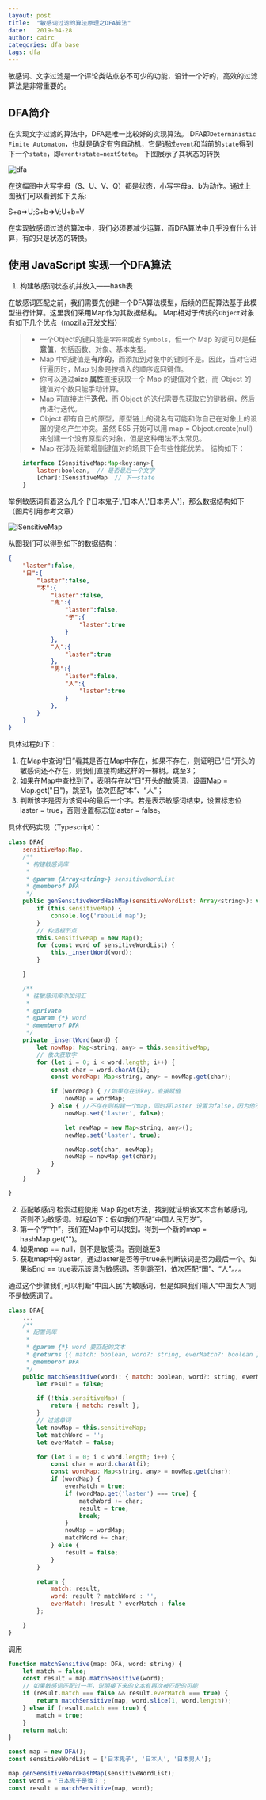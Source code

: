 ```yaml
---
layout: post
title:  "敏感词过滤的算法原理之DFA算法"
date:   2019-04-28 
author: cairc
categories: dfa base
tags: dfa 
---
```


敏感词、文字过滤是一个评论类站点必不可少的功能，设计一个好的，高效的过滤算法是非常重要的。
## DFA简介
在实现文字过滤的算法中，DFA是唯一比较好的实现算法。
DFA即`Deterministic Finite Automaton`，也就是确定有穷自动机，它是通过`event`和当前的`state`得到下一个`state`，即`event+state=nextState`。
下图展示了其状态的转换

![dfa](/blog/assets/img/post/dfa/dfa.jpg) 


在这幅图中大写字母（S、U、V、Q）都是状态，小写字母a、b为动作。通过上图我们可以看到如下关系:

S+a=>U;S+b=>V;U+b=V

在实现敏感词过滤的算法中，我们必须要减少运算，而DFA算法中几乎没有什么计算，有的只是状态的转换。

## 使用 JavaScript 实现一个DFA算法

1. 构建敏感词状态机并放入——hash表

在敏感词匹配之前，我们需要先创建一个DFA算法模型，后续的匹配算法基于此模型进行计算。这里我们采用Map作为其数据结构。
Map相对于传统的`Object`对象有如下几个优点（[mozilla开发文档](https://developer.mozilla.org/zh-CN/docs/Web/JavaScript/Reference/Global_Objects/Map#Objects_%E5%92%8C_maps_%E7%9A%84%E6%AF%94%E8%BE%83)）

>* 一个Object的键只能是`字符串`或者 `Symbols`，但一个 Map 的键可以是**任意值**，包括函数、对象、基本类型。    
>* Map 中的键值是**有序的**，而添加到对象中的键则不是。因此，当对它进行遍历时，Map 对象是按插入的顺序返回键值。    
>* 你可以通过**size 属性**直接获取一个 Map 的键值对个数，而 Object 的键值对个数只能手动计算。
>* Map 可直接进行**迭代**，而 Object 的迭代需要先获取它的键数组，然后再进行迭代。
>* Object 都有自己的原型，原型链上的键名有可能和你自己在对象上的设置的键名产生冲突。虽然 ES5 开始可以用 map = Object.create(null) 来创建一个没有原型的对象，但是这种用法不太常见。
>* Map 在涉及频繁增删键值对的场景下会有些性能优势。
结构如下：

``` javascript
    interface ISensitiveMap:Map<key:any>{
        laster:boolean,  // 是否最后一个文字
        [char]:ISensitiveMap  // 下一state
    }
```
举例敏感词有着这么几个 ['日本鬼子','日本人','日本男人']，那么数据结构如下（图片引用参考文章）

![ISensitiveMap](/blog/assets/img/post/dfa/ISensitiveMap.png)

从图我们可以得到如下的数据结构：
``` JSON
{
    "laster":false,
    "日":{
        "laster":false,
        "本":{
            "laster":false,
            "鬼":{
                "laster":false,
                "子":{
                    "laster":true
                }
            },
            "人":{
                "laster":true
            },
            "男":{
                "laster":false,
                "人":{
                    "laster":true
                }
            },
        }
    }
}
```
具体过程如下：
1. 在Map中查询“日”看其是否在Map中存在，如果不存在，则证明已“日”开头的敏感词还不存在，则我们直接构建这样的一棵树。跳至3；
2. 如果在Map中查找到了，表明存在以“日”开头的敏感词，设置Map = Map.get("日")，跳至1，依次匹配“本”、“人”；
3. 判断该字是否为该词中的最后一个字。若是表示敏感词结束，设置标志位laster = true，否则设置标志位laster = false。

具体代码实现（Typescript）：
``` javaScript
class DFA{
    sensitiveMap:Map,
    /**
     * 构建敏感词库
     *
     * @param {Array<string>} sensitiveWordList
     * @memberof DFA
     */
    public genSensitiveWordHashMap(sensitiveWordList: Array<string>): void {
        if (this.sensitiveMap) {
            console.log('rebuild map');
        }
        // 构造根节点
        this.sensitiveMap = new Map();
        for (const word of sensitiveWordList) {
            this._insertWord(word);
        }

    }

    /**
     * 往敏感词库添加词汇
     *
     * @private
     * @param {*} word
     * @memberof DFA
     */
    private _insertWord(word) {
        let nowMap: Map<string, any> = this.sensitiveMap;
        // 依次获取字
        for (let i = 0; i < word.length; i++) {
            const char = word.charAt(i);
            const wordMap: Map<string, any> = nowMap.get(char);

            if (wordMap) { //如果存在该key，直接赋值  
                nowMap = wordMap;
            } else { //不存在则构建一个map，同时将laster 设置为false，因为他不是最后一个  
                nowMap.set('laster', false);

                let newMap = new Map<string, any>();
                newMap.set('laster', true);

                nowMap.set(char, newMap);
                nowMap = nowMap.get(char);
            }
        }
    }

}
```

2. 匹配敏感词
检索过程使用 Map 的get方法，找到就证明该文本含有敏感词，否则不为敏感词。过程如下：假如我们匹配“中国人民万岁”。
1. 第一个字“中”，我们在Map中可以找到。得到一个新的map = hashMap.get("")。
2. 如果map == null，则不是敏感词。否则跳至3
3. 获取map中的laster，通过laster是否等于true来判断该词是否为最后一个。如果isEnd == true表示该词为敏感词，否则跳至1，依次匹配“国”、“人”。。。

通过这个步骤我们可以判断“中国人民”为敏感词，但是如果我们输入“中国女人”则不是敏感词了。
``` javaScript
class DFA{
    ...
    /**
     * 配置词库
     *
     * @param {*} word 要匹配的文本
     * @returns {{ match: boolean, word?: string, everMatch?: boolean }} {{ match: 是否匹配, word?: 匹配敏感词, everMatch?: 是否匹配到一半的敏感词 }}
     * @memberof DFA
     */
    public matchSensitive(word): { match: boolean, word?: string, everMatch?: boolean } {
        let result = false;

        if (!this.sensitiveMap) {
            return { match: result };
        }
        // 过滤单词
        let nowMap = this.sensitiveMap;
        let matchWord = '';
        let everMatch = false;

        for (let i = 0; i < word.length; i++) {
            const char = word.charAt(i);
            const wordMap: Map<string, any> = nowMap.get(char);
            if (wordMap) {
                everMatch = true;
                if (wordMap.get('laster') === true) {
                    matchWord += char;
                    result = true;
                    break;
                }
                nowMap = wordMap;
                matchWord += char;
            } else {
                result = false;
            }
        }

        return {
            match: result,
            word: result ? matchWord : '',
            everMatch: !result ? everMatch : false
        };

    }
}
```
调用
```javascript
function matchSensitive(map: DFA, word: string) {
    let match = false;
    const result = map.matchSensitive(word);
    // 如果敏感词匹配过一半，说明接下来的文本有再次被匹配的可能
    if (result.match === false && result.everMatch === true) {
        return matchSensitive(map, word.slice(1, word.length));
    } else if (result.match === true) {
        match = true;
    }
    return match;
}

const map = new DFA();
const sensitiveWordList = ['日本鬼子', '日本人', '日本男人'];

map.genSensitiveWordHashMap(sensitiveWordList);
const word = '日本鬼子是谁？';
const result = matchSensitive(map, word);
```


